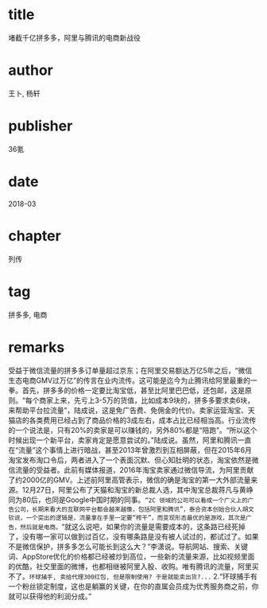 # title
堵截千亿拼多多，阿里与腾讯的电商新战役

# author
王卜, 杨轩

# publisher
36氪

# date
2018-03

# chapter
列传

# tag
拼多多, 电商

# remarks
受益于微信流量的拼多多订单量超过京东；在阿里交易额达万亿5年之后，“微信生态电商GMV过万亿”的传言在业内流传。这可能是迄今为止腾讯给阿里最重的一拳。首先，拼多多的价格一定要比淘宝低，甚至比阿里巴巴低，还包邮，这是原则。“每个商家上来，先亏上3-5万的货值，比如成本9块的，拼多多要求卖6块，来帮助平台拉流量”，陆成说，这是免广告费、免佣金的代价。卖家运营淘宝、天猫店的各类费用已经占到了商品价格的3成左右，成本占比已经相当高。行业流传的一个说法是，只有20%的卖家是可以赚钱的，另外80%都是“陪跑”。“所以这个时候出现一个新平台，卖家肯定是愿意尝试的。”陆成说。虽然，阿里和腾讯一直在“流量”这个事情上进行暗战，甚至2013年曾激烈到互相屏蔽，但在2015年6月淘宝发布淘口令后，两者进入了一个表面沉默、但心知肚明的状态，淘宝依然是微信流量的受益者。此前有媒体报道，2016年淘宝卖家通过微信导流，为阿里贡献了约2000亿的GMV。上述前阿里高管表示，微信的确是淘宝的第一大外部流量来源。12月27日，阿里公布了天猫和淘宝的新总裁人选，其中淘宝总裁蒋凡与黄峥同为80后，也同是Google中国时期的同事。`“2C 领域的公司可以看成一个广义上的广告公司，长期来看大的互联网平台都会越来越像，包括阿里和腾讯”，泰合资本创始合伙人胡文钦说，一个突出的逻辑是，流量拿在手里一定要“榨干”，而变现形态最优的是游戏，其次是广告，然后就是电商。`“就这么说吧，如果你的流量是需要成本的，这条路已经死掉了，没有哪一家可以做到过百亿，没有哪条路是没有被人试过的，都试过了。如果不是微信保护，拼多多怎么可能长到这么大？”李潇说。导航网站、搜索、关键词、AppStore优化的价格都已经被炒到高位，一些新的流量来源，比如视频里面的优酷，社交里面的微博，也都相继被阿里入股、收购。唯有腾讯的流量，阿里买不了。`环球捕手, 卖给代理300红包, 但是限制使用? 于是就能卖出货?...` 2.“环球捕手有一个粉丝锁定制度，这也是躺赢的关键，在你的直属会员成为优秀服务商之前，你就可以获得他的利润分成。”

